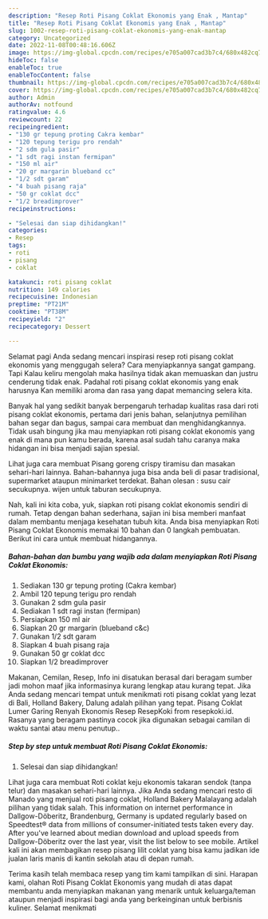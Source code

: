 ```yaml
---
description: "Resep Roti Pisang Coklat Ekonomis yang Enak , Mantap"
title: "Resep Roti Pisang Coklat Ekonomis yang Enak , Mantap"
slug: 1002-resep-roti-pisang-coklat-ekonomis-yang-enak-mantap
category: Uncategorized
date: 2022-11-08T00:48:16.606Z
image: https://img-global.cpcdn.com/recipes/e705a007cad3b7c4/680x482cq70/roti-pisang-coklat-ekonomis-foto-resep-utama.jpg
hideToc: false
enableToc: true
enableTocContent: false
thumbnail: https://img-global.cpcdn.com/recipes/e705a007cad3b7c4/680x482cq70/roti-pisang-coklat-ekonomis-foto-resep-utama.jpg
cover: https://img-global.cpcdn.com/recipes/e705a007cad3b7c4/680x482cq70/roti-pisang-coklat-ekonomis-foto-resep-utama.jpg
author: Admin
authorAv: notfound
ratingvalue: 4.6
reviewcount: 22
recipeingredient:
- "130 gr tepung proting Cakra kembar"
- "120 tepung terigu pro rendah"
- "2 sdm gula pasir"
- "1 sdt ragi instan fermipan"
- "150 ml air"
- "20 gr margarin blueband cc"
- "1/2 sdt garam"
- "4 buah pisang raja"
- "50 gr coklat dcc"
- "1/2 breadimprover"
recipeinstructions:

- "Selesai dan siap dihidangkan!"
categories:
- Resep
tags:
- roti
- pisang
- coklat

katakunci: roti pisang coklat 
nutrition: 149 calories
recipecuisine: Indonesian
preptime: "PT21M"
cooktime: "PT38M"
recipeyield: "2"
recipecategory: Dessert

---
```



Selamat pagi Anda sedang mencari inspirasi resep roti pisang coklat ekonomis yang menggugah selera? Cara menyiapkannya sangat gampang. Tapi Kalau keliru mengolah maka hasilnya tidak akan memuaskan dan justru cenderung tidak enak. Padahal roti pisang coklat ekonomis yang enak harusnya Kan memiliki aroma dan rasa yang dapat memancing selera kita.


Banyak hal yang sedikit banyak berpengaruh terhadap kualitas rasa dari roti pisang coklat ekonomis, pertama dari jenis bahan, selanjutnya pemilihan bahan segar dan bagus, sampai cara membuat dan menghidangkannya. Tidak usah bingung jika mau menyiapkan roti pisang coklat ekonomis yang enak di mana pun kamu berada, karena asal sudah tahu caranya maka hidangan ini bisa menjadi sajian spesial.

Lihat juga cara membuat Pisang goreng crispy tiramisu dan masakan sehari-hari lainnya. Bahan-bahannya juga bisa anda beli di pasar tradisional, supermarket ataupun minimarket terdekat. Bahan olesan : susu cair secukupnya. wijen untuk taburan secukupnya.


Nah, kali ini kita coba, yuk, siapkan roti pisang coklat ekonomis sendiri di rumah. Tetap dengan bahan sederhana, sajian ini bisa memberi manfaat dalam membantu menjaga kesehatan tubuh kita. Anda bisa menyiapkan Roti Pisang Coklat Ekonomis memakai 10 bahan dan 0 langkah pembuatan. Berikut ini cara untuk membuat hidangannya.

<!--inarticleads1-->

##### Bahan-bahan dan bumbu yang wajib ada dalam menyiapkan Roti Pisang Coklat Ekonomis:

1. Sediakan 130 gr tepung proting (Cakra kembar)
1. Ambil 120 tepung terigu pro rendah
1. Gunakan 2 sdm gula pasir
1. Sediakan 1 sdt ragi instan (fermipan)
1. Persiapkan 150 ml air
1. Siapkan 20 gr margarin (blueband c&amp;c)
1. Gunakan 1/2 sdt garam
1. Siapkan 4 buah pisang raja
1. Gunakan 50 gr coklat dcc
1. Siapkan 1/2 breadimprover


Makanan, Cemilan, Resep, Info ini disatukan berasal dari beragam sumber jadi mohon maaf jika informasinya kurang lengkap atau kurang tepat. Jika Anda sedang mencari tempat untuk menikmati roti pisang coklat yang lezat di Bali, Holland Bakery, Dalung adalah pilihan yang tepat. Pisang Coklat Lumer Garing Renyah Ekonomis Resep ResepKoki from resepkoki.id. Rasanya yang beragam pastinya cocok jika digunakan sebagai camilan di waktu santai atau menu penutup.. 

<!--inarticleads2-->

##### Step by step untuk membuat Roti Pisang Coklat Ekonomis:


1. Selesai dan siap dihidangkan!

Lihat juga cara membuat Roti coklat keju ekonomis takaran sendok (tanpa telur) dan masakan sehari-hari lainnya. Jika Anda sedang mencari resto di Manado yang menjual roti pisang coklat, Holland Bakery Malalayang adalah pilihan yang tidak salah. This information on internet performance in Dallgow-Döberitz, Brandenburg, Germany is updated regularly based on Speedtest® data from millions of consumer-initiated tests taken every day. After you&#39;ve learned about median download and upload speeds from Dallgow-Döberitz over the last year, visit the list below to see mobile. Artikel kali ini akan membagikan resep pisang lilit coklat yang bisa kamu jadikan ide jualan laris manis di kantin sekolah atau di depan rumah. 

Terima kasih telah membaca resep yang tim kami tampilkan di sini. Harapan kami, olahan Roti Pisang Coklat Ekonomis yang mudah di atas dapat membantu anda menyiapkan makanan yang menarik untuk keluarga/teman ataupun menjadi inspirasi bagi anda yang berkeinginan untuk berbisnis kuliner. Selamat menikmati
